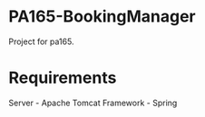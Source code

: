 # PA165-BookingManager
Project for pa165.

# Requirements

Server - Apache Tomcat
Framework - Spring
